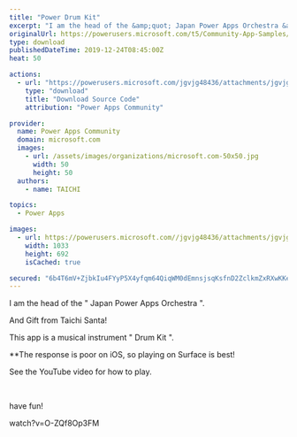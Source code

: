 ```yaml
---
title: "Power Drum Kit"
excerpt: "I am the head of the &amp;quot; Japan Power Apps Orchestra &amp;quot;. And Gift from Taichi Santa! This app is a musical instrument &amp;quot; Drum Kit &amp;quot;."
originalUrl: https://powerusers.microsoft.com/t5/Community-App-Samples/Power-Drum-Kit/td-p/432993
type: download
publishedDateTime: 2019-12-24T08:45:00Z
heat: 50

actions:
  - url: "https://powerusers.microsoft.com/jgvjg48436/attachments/jgvjg48436/AppFeedbackGallery/370/2/Power_Drum_Kit_v5.msapp"
    type: "download"
    title: "Download Source Code"
    attribution: "Power Apps Community"

provider:
  name: Power Apps Community
  domain: microsoft.com
  images:
    - url: /assets/images/organizations/microsoft.com-50x50.jpg
      width: 50
      height: 50
  authors:
    - name: TAICHI

topics:
  - Power Apps

images:
  - url: https://powerusers.microsoft.com//jgvjg48436/attachments/jgvjg48436/AppFeedbackGallery/370/1/Drum.png
    width: 1033
    height: 692
    isCached: true

secured: "6b4T6mV+ZjbkIu4FYyP5X4yfqm64QiqWM0dEmnsjsqKsfnD2ZclkmZxRXwKKeBcS4qTVw2FvbqKxuD/T1+fByPW2+KMAi8KXqVojnNR7ljLQuneKhTKAapSP19qaQ7hIs3JQ+PJIK59HlqAxDXNMZBNyIC67chdl46nfnzO/VVh2tUrRhbi4XIgd2Xow1Wx/oaeRPKQKu70NcnNJy0nclxizqjp1/NPZy69mwONkc/YSawCsCF7AV3kdaOAUbec2GVEkxY/xOqxsADMAkiRsJC6bQLJmIWAVWFe2zIL7qJ3XxA+hpaJ6cG3IT3Y3E95/LgGnVF2Qolym86G/jtxnjUaWrooiItYdBndRnX/LuDccMa4+yFqXImJzKA6X8cV9b8YnWqR9vWTVRKVVDZYhnaPKnedSB3N8s0jnUVGyOkyzN4jJYClqFvHroMFBeonf;ekjAZVK0Jv6EGFAjliqxCw=="
---
```

<p>I am the head of the " Japan Power Apps Orchestra ".</p><p>And Gift from Taichi Santa!</p><p>This app is a musical instrument " Drum Kit ".</p><p>**The response is poor on iOS, so playing on Surface is best!</p><p>See the YouTube video for how to play.</p><p>&nbsp;</p><p>have fun!</p><p><span class="videoUrl">watch?v=O-ZQf8Op3FM</span></p>

